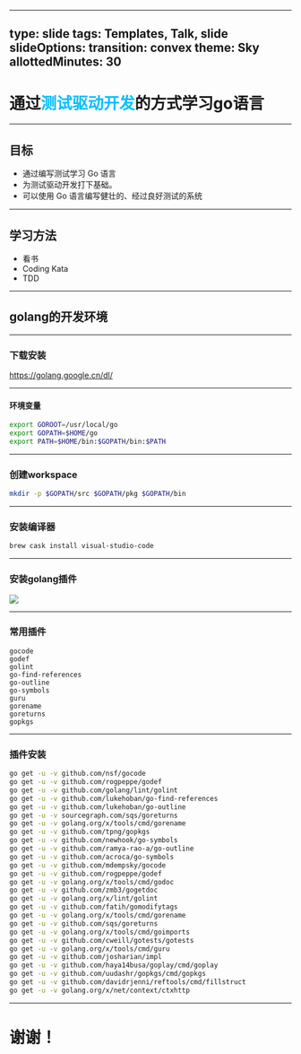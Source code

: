 
---

<!-- .slide: data-background="https://i.imgur.com/M2lCepI.jpg" data-background-color="#0E0047" data-background-opacity="0.5"-->

type: slide
tags: Templates, Talk, slide
slideOptions:
  transition: convex
  theme: Sky
  allottedMinutes: 30
---
<!-- .slide: data-background="https://i.imgur.com/M2lCepI.jpg" data-background-color="#0E0047" data-background-opacity="0.5"-->
<style>
.reveal section img{border:0}

pre{text-align: left !important;}
.hljs {background: #fefefe;color: #777;}
pre code .gutter.linenumber {
    color: #bfbfbf !important;
    border-right: 3px solid #6DBFFF !important;
}
.reveal pre code {
    max-height: 500px;
}
</style>

# 通过<span style="color: #00BFFF;">测试驱动开发</span>的方式学习go语言

---

<!-- .slide: data-background="https://i.imgur.com/M2lCepI.jpg" data-background-color="#0E0047" data-background-opacity="0.5"-->

## 目标

- 通过编写测试学习 Go 语言
- 为测试驱动开发打下基础。
- 可以使用 Go 语言编写健壮的、经过良好测试的系统

---

<!-- .slide: data-background="https://i.imgur.com/M2lCepI.jpg" data-background-color="#0E0047" data-background-opacity="0.5"-->

## 学习方法

- 看书
- Coding Kata
- TDD

---

<!-- .slide: data-background="https://i.imgur.com/M2lCepI.jpg" data-background-color="#0E0047" data-background-opacity="0.5"-->

## golang的开发环境

----

<!-- .slide: data-background="https://i.imgur.com/M2lCepI.jpg" data-background-color="#0E0047" data-background-opacity="0.5"-->

### 下载安装

https://golang.google.cn/dl/

----

<!-- .slide: data-background="https://i.imgur.com/M2lCepI.jpg" data-background-color="#0E0047" data-background-opacity="0.5"-->

#### 环境变量

```sh
export GOROOT=/usr/local/go
export GOPATH=$HOME/go
export PATH=$HOME/bin:$GOPATH/bin:$PATH
```

----

<!-- .slide: data-background="https://i.imgur.com/M2lCepI.jpg" data-background-color="#0E0047" data-background-opacity="0.5"-->

### 创建workspace

<!-- .slide: data-background="https://i.imgur.com/M2lCepI.jpg" data-background-color="#0E0047" data-background-opacity="0.5"-->

```sh
mkdir -p $GOPATH/src $GOPATH/pkg $GOPATH/bin
```

----

<!-- .slide: data-background="https://i.imgur.com/M2lCepI.jpg" data-background-color="#0E0047" data-background-opacity="0.5"-->

### 安装编译器

```sh
brew cask install visual-studio-code
```

----

<!-- .slide: data-background="https://i.imgur.com/M2lCepI.jpg" data-background-color="#0E0047" data-background-opacity="0.5"-->

### 安装golang插件

![](/uploads/upload_c591645b8d510a2ac382eee643613729.png)

---

<!-- .slide: data-background="https://i.imgur.com/M2lCepI.jpg" data-background-color="#0E0047" data-background-opacity="0.5"-->

### 常用插件

```
gocode
godef
golint
go-find-references
go-outline
go-symbols
guru
gorename
goreturns
gopkgs
```

---

<!-- .slide: data-background="https://i.imgur.com/M2lCepI.jpg" data-background-color="#0E0047" data-background-opacity="0.5"-->

### 插件安装

```sh
go get -u -v github.com/nsf/gocode
go get -u -v github.com/rogpeppe/godef
go get -u -v github.com/golang/lint/golint
go get -u -v github.com/lukehoban/go-find-references
go get -u -v github.com/lukehoban/go-outline
go get -u -v sourcegraph.com/sqs/goreturns
go get -u -v golang.org/x/tools/cmd/gorename
go get -u -v github.com/tpng/gopkgs
go get -u -v github.com/newhook/go-symbols
go get -u -v github.com/ramya-rao-a/go-outline
go get -u -v github.com/acroca/go-symbols
go get -u -v github.com/mdempsky/gocode
go get -u -v github.com/rogpeppe/godef
go get -u -v golang.org/x/tools/cmd/godoc
go get -u -v github.com/zmb3/gogetdoc
go get -u -v golang.org/x/lint/golint
go get -u -v github.com/fatih/gomodifytags
go get -u -v golang.org/x/tools/cmd/gorename
go get -u -v github.com/sqs/goreturns
go get -u -v golang.org/x/tools/cmd/goimports
go get -u -v github.com/cweill/gotests/gotests
go get -u -v golang.org/x/tools/cmd/guru
go get -u -v github.com/josharian/impl
go get -u -v github.com/haya14busa/goplay/cmd/goplay
go get -u -v github.com/uudashr/gopkgs/cmd/gopkgs
go get -u -v github.com/davidrjenni/reftools/cmd/fillstruct
go get -u -v golang.org/x/net/context/ctxhttp

```

---

<!-- .slide: data-background="https://i.imgur.com/M2lCepI.jpg" data-background-color="#0E0047" data-background-opacity="0.5"-->

# 谢谢！

